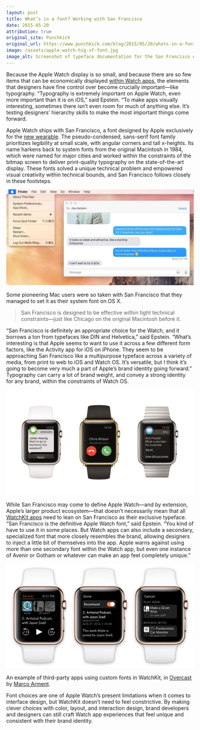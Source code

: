 ```yaml
---
layout: post
title: What’s in a font? Working with San Francisco
date: 2015-05-20
attribution: true
original_site: Punchkick
original_url: https://www.punchkick.com/blog/2015/05/20/whats-in-a-font-working-with-san-francisco-on-apple-watch
image: /assets/apple-watch-hig-sf-font.jpg
image_alt: Screenshot of typeface documentation for the San Francisco display font, showing sizes and alignment guides.
---
```

Because the Apple Watch display is so small, and because there are so few items that can be economically displayed [within Watch apps](https://www.punchkick.com/blog/2015/05/19/how-to-build-apple-watch-apps-that-make-an-impact), the elements that designers have fine control over become crucially important—like typography. “Typography is extremely important on Apple Watch, even more important than it is on iOS,” said Epstein. “To make apps visually interesting, sometimes there isn’t even room for much of anything else. It’s testing designers’ hierarchy skills to make the most important things come forward.

Apple Watch ships with San Francisco, a font designed by Apple exclusively for the [new wearable](https://www.punchkick.com/blog/2015/04/26/apple-watch-sport-unboxing-and-setup-pictures). The pseudo-condensed, sans-serif font family prioritizes legibility at small scale, with angular corners and tall x-heights. Its name harkens back to system fonts from the original Macintosh in 1984, which were named for major cities and worked within the constraints of the bitmap screen to deliver print-quality typography on the state-of-the-art display. These fonts solved a unique technical problem and empowered visual creativity within technical bounds, and San Francisco follows closely in these footsteps.

![](/assets/osx-san-francisco.jpg)
<div class="caption">Some pioneering Mac users were so taken with San Francisco that they managed to set it as their system font on OS X.</div>

> San Francisco is designed to be effective within tight technical constraints—just like Chicago on the original Macintosh before it.

“San Francisco is definitely an appropriate choice for the Watch, and it borrows a ton from typefaces like DIN and Helvetica,” said Epstein. “What’s interesting is that Apple seems to want to use it across a few different form factors, like the Activity app for iOS on iPhone. They seem to be approaching San Francisco like a multipurpose typeface across a variety of media, from print to web to iOS and Watch OS. It’s versatile, but I think it’s going to become very much a part of Apple’s brand identity going forward.” Typography can carry a lot of brand weight, and convey a strong identity for any brand, within the constraints of Watch OS.

![](/assets/apple-watch-trifecta.jpg)

While San Francisco may come to define Apple Watch—and by extension, Apple’s larger product ecosystem—that doesn’t necessarily mean that all [WatchKit apps](https://www.punchkick.com/videos/2015/05/13/white-paper-how-to-design-watchkit-apps-for-apple-watch) need to lean on San Francisco as their exclusive typeface. “San Francisco is the definitive Apple Watch font,” said Epstein. “You kind of have to use it in some places. But Watch apps can also include a secondary, specialized font that more closely resembles the brand, allowing designers to inject a little bit of themselves into the app. Apple warns against using more than one secondary font within the Watch app, but even one instance of Avenir or Gotham or whatever can make an app feel completely unique.”

![](/assets/overcast-watchkit.png)
<div class="caption">An example of third-party apps using custom fonts in WatchKit, in <a href="https://overcast.fm">Overcast</a> by <a href="http://marco.org/">Marco Arment</a>.</div>

Font choices are one of Apple Watch’s present limitations when it comes to interface design, but WatchKit doesn’t need to feel constrictive. By making clever choices with color, layout, and interaction design, brand developers and designers can still craft Watch app experiences that feel unique and consistent with their brand identity.